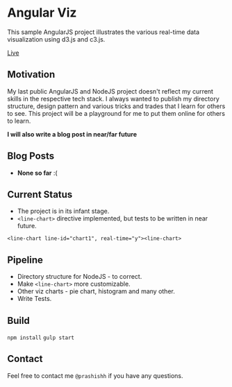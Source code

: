 # Angular Viz

This sample AngularJS project illustrates the various real-time data visualization using d3.js and c3.js.

[Live](https://angular-viz.herokuapp.com/)

## Motivation

My last public AngularJS and NodeJS project doesn't reflect my current skills in the respective tech stack. I always wanted to publish my directory structure, design pattern and various tricks and trades that I learn for others to see. This project will be a playground for me to put them online for others to learn.

__I will also write a blog post in near/far future__

## Blog Posts

* __None so far__ :(

## Current Status

* The project is in its infant stage.
* `<line-chart>` directive implemented, but tests to be written in near future.

```
<line-chart line-id="chart1", real-time="y"><line-chart>
```

## Pipeline

* Directory structure for NodeJS - to correct.
* Make `<line-chart>` more customizable.
* Other viz charts - pie chart, histogram and many other.
* Write Tests.

## Build

`npm install`
`gulp start`

## Contact

Feel free to contact me `@prashishh` if you have any questions.
